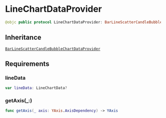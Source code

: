 # LineChartDataProvider

``` swift
@objc public protocol LineChartDataProvider: BarLineScatterCandleBubbleChartDataProvider
```

## Inheritance

[`BarLineScatterCandleBubbleChartDataProvider`](/BarLineScatterCandleBubbleChartDataProvider)

## Requirements

### lineData

``` swift
var lineData: LineChartData?
```

### getAxis(\_:​)

``` swift
func getAxis(_ axis: YAxis.AxisDependency) -> YAxis
```
